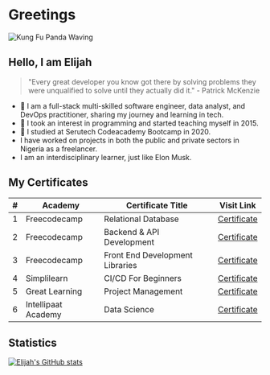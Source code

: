 # Greetings

![Kung Fu Panda Waving](https://gifdb.com/images/high/kung-fu-panda-po-waving-ub3ic92611g1yvxk.webp)

## Hello, I am Elijah

> "Every great developer you know got there by solving problems they were unqualified to solve until they actually did it." - Patrick McKenzie

- 🔭 I am a full-stack multi-skilled software engineer, data analyst, and DevOps practitioner, sharing my journey and learning in tech.
- 🌱 I took an interest in programming and started teaching myself in 2015.
- 🌱 I studied at Serutech Codeacademy Bootcamp in 2020.
- I have worked on projects in both the public and private sectors in Nigeria as a freelancer.
- I am an interdisciplinary learner, just like Elon Musk.

## My Certificates

| # | Academy       | Certificate Title                                | Visit Link |
|---|---------------|--------------------------------------------------|------------|
| 1 | Freecodecamp  | Relational Database                             | [Certificate](https://www.freecodecamp.org/certification/elijah-ekpen-mensah/relational-database-v8) |
| 2 | Freecodecamp  | Backend & API Development                       | [Certificate](https://www.freecodecamp.org/certification/elijah-ekpen-mensah/back-end-development-and-apis) |
| 3 | Freecodecamp  | Front End Development Libraries                 | [Certificate](https://www.freecodecamp.org/certification/elijah-ekpen-mensah/front-end-development-libraries) |
| 4 | Simplilearn   | CI/CD For Beginners                             | [Certificate](https://www.simplilearn.com/skillup-certificate-landing?token=eyJjb3Vyc2VfaWQiOiIxODA1IiwiY2VydGlmaWNhdGVfdXJsIjoiaHR0cHM6XC9cL2NlcnRpZmljYXRlcy5zaW1wbGljZG4ubmV0XC9zaGFyZVwvdGh1bWJfNDg4MzE2MF8xNzA4MTg0NzA3LnBuZyIsInVzZXJuYW1lIjoiRUxJSkFIIEVLUEVOIE1FTlNBSCJ9&utm_source=shared-certificate&utm_medium=lms&utm_campaign=shared-certificate-promotion&referrer=https%3A%2F%2Flms.simplilearn.com%2Fcourses%2F4303%2FCI%252FCD-for-Beginners%2Fcertificate%2Fdownload-skillup&%24web_only=true&_branch_match_id=1288039701108830095&_branch_referrer=H4sIAAAAAAAAA8soKSkottLXL87MLcjJ1EssKNDLyczL1k%2FVN%2FMP8s2L8nJM90gCAO2LnislAAAA) |
| 5| Great Learning  | Project Management | [Certificate](https://verify.mygreatlearning.com/verify/GXGGGKNW)
| 6| Intellipaat Academy  | Data Science | [Certificate](https://intellipaat.com/academy/certificate-link/?Yz00Mjc0JnU9MTY2MDM5JmV4dD0x)

## Statistics
 [![Elijah's GitHub stats](https://github-readme-stats.vercel.app/api?username=anuraghazra)](https://github.com/anuraghazra/github-readme-stats)

